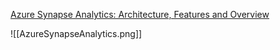 
[Azure Synapse Analytics: Architecture, Features and Overview](https://k21academy.com/microsoft-azure/data-engineer/azure-synapse-analytics/)

![[AzureSynapseAnalytics.png]]